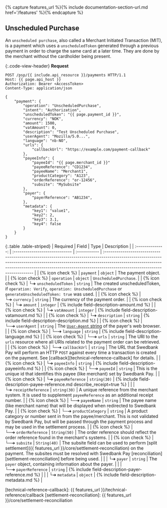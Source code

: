 {% capture features_url %}{% include documentation-section-url.md href='/features' %}{% endcapture %}

## Unscheduled Purchase

An `unscheduled purchase`, also called a Merchant Initiated Transaction (MIT),
is a payment which uses a `unscheduledToken` generated through a previous payment in
order to charge the same card at a later time. They are done by the merchant
without the cardholder being present.

{:.code-view-header}
**Request**

```http
POST /psp/{{ include.api_resource }}/payments HTTP/1.1
Host: {{ page.api_host }}
Authorization: Bearer <AccessToken>
Content-Type: application/json

{
    "payment": {
        "operation": "UnscheduledPurchase",
        "intent": "Authorization",
        "unscheduledToken": "{{ page.payment_id }}",
        "currency": "NOK",
        "amount": 1500,
        "vatAmount": 0,
        "description": "Test Unscheduled Purchase",
        "userAgent": "Mozilla/5.0...",
        "language": "nb-NO",
        "urls": {
            "callbackUrl": "https://example.com/payment-callback"
        },
        "payeeInfo": {
            "payeeId": "{{ page.merchant_id }}"
            "payeeReference": "CD1234",
            "payeeName": "Merchant1",
            "productCategory": "A123",
            "orderReference": "or-12456",
            "subsite": "MySubsite"
        },
        "payer": {
            "payerReference": "AB1234",
        },
        "metadata": {
            "key1": "value1",
            "key2": 2,
            "key3": 3.1,
            "key4": false
        }
    }
}
```

{:.table .table-striped}
|     Required     | Field                          | Type         | Description                                                                                                                                                                                                                                                                           |
| :--------------: | :----------------------------- | :----------- | :------------------------------------------------------------------------------------------------------------------------------------------------------------------------------------------------------------------------------------------------------------------------------------ |
| {% icon check %} | `payment`                      | `object`     | The payment object.                                                                                                                                                                                                                                                                  |
| {% icon check %} | `operation`                    | `object`     | `UnscheduledPurchase`.                                                                                                                                                                                                                                                                              |
| {% icon check %} | └➔&nbsp;`unscheduledToken`     | `string`     | The created unscheduledToken, if `operation: Verify`, `operation: UnscheduledPurchase` or `generateUnscheduledToken: true` was used.                                                                                                                                                                  |
| {% icon check %} | └➔&nbsp;`currency`             | `string`     | The currency of the payment order.                                                                                                                                                                                                                                                    |
| {% icon check %} | └➔&nbsp;`amount`               | `integer`    | {% include field-description-amount.md %}                                                                                                                                                                                                                                             |
| {% icon check %} | └➔&nbsp;`vatAmount`            | `integer`    | {% include field-description-vatamount.md %}                                                                                                                                                                                                                                          |
| {% icon check %} | └➔&nbsp;`description`          | `string`     | {% include field-description-description.md %}                                                                                                                                                                                     |
| {% icon check %} | └─➔&nbsp;`userAgent`           | `string`     | The [`User-Agent` string][user-agent] of the payer's web browser.                                                                                                                                                                                                                  |
| {% icon check %} | └─➔&nbsp;`language`            | `string`     | {% include field-description-language.md %}                                                                                                                                                                                                              |
| {% icon check %} | └─➔&nbsp;`urls`                | `string`     | The URI to the `urls` resource where all URIs related to the payment order can be retrieved.                                                                                                                                                                                          |
| {% icon check %} | └─➔&nbsp;`callbackUrl`         | `string`     | The URL that Swedbank Pay will perform an HTTP `POST` against every time a transaction is created on the payment. See [callback][technical-reference-callback] for details.                                                                                                                              |
| {% icon check %} | └➔&nbsp;`payeeInfo`            | `string`     | {% include field-description-payeeinfo.md %}                                                                                                                                                                                          |
| {% icon check %} | └─➔&nbsp;`payeeId`             | `string`     | This is the unique id that identifies this payee (like merchant) set by Swedbank Pay.                                                                                                                                                                                                 |
| {% icon check %} | └➔&nbsp;`payeeReference`       | `string(30)` | {% include field-description-payee-reference.md describe_receipt=true %}                                                                                                                                                          |
|                  | └➔&nbsp;`receiptReference`     | `string(30)` | A unique reference from the merchant system. It is used to supplement `payeeReference` as an additional receipt number.                                                                                                                                                               |
| {% icon check %} | └─➔&nbsp;`payeeName`           | `string`     | The payee name (like merchant name) that will be displayed when redirected to Swedbank Pay.                                                                                                                                                                               |
| {% icon check %} | └─➔&nbsp;`productCategory`     | `string`     | A product category or number sent in from the payee/merchant. This is not validated by Swedbank Pay, but will be passed through the payment process and may be used in the settlement process.                                                                                        |
| {% icon check %} | └─➔&nbsp;`orderReference`      | `String(50)` | The order reference should reflect the order reference found in the merchant's systems.                                                                                                                                                                                               |
| {% icon check %} | └─➔&nbsp;`subsite`             | `String(40)` | The subsite field can be used to perform [split settlement]({{ features_url }}/core/settlement-reconciliation) on the payment. The subsites must be resolved with Swedbank Pay [reconciliation][settlement-reconciliation] before being used.                                                                      |
|                  | └➔&nbsp;`payer`                | `string`     | The `payer` object, containing information about the payer.                                                                                                                                                                                                                                          |
|                  | └─➔&nbsp;`payerReference`      | `string`     | {% include field-description-payer-reference.md %}                                                                                                                                                                                                                                                           |
|                  | └➔&nbsp;`metadata`             | `object`     | {% include field-description-metadata.md %}                                                                                                                                                 |

<!--lint disable final-definition -->

[user-agent]: https://en.wikipedia.org/wiki/User_agent
[technical-reference-callback]: {{ features_url }}/technical-reference/callback
[settlement-reconciliation]: {{ features_url }}/core/settlement-reconciliation
